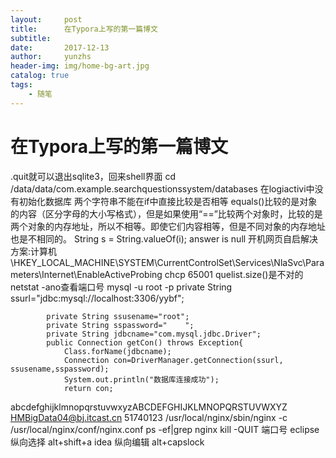 ```yaml
---
layout:     post
title:      在Typora上写的第一篇博文
subtitle:   
date:       2017-12-13
author:     yunzhs
header-img: img/home-bg-art.jpg
catalog: true
tags:
    - 随笔
---
```


# 在Typora上写的第一篇博文

.quit就可以退出sqlite3，回来shell界面
cd /data/data/com.example.searchquestionssystem/databases
在logiactivi中没有初始化数据库
两个字符串不能在if中直接比较是否相等     equals()比较的是对象的内容（区分字母的大小写格式），但是如果使用“==”比较两个对象时，比较的是两个对象的内存地址，所以不相等。即使它们内容相等，但是不同对象的内存地址也是不相同的。
String s = String.valueOf(i);
answer is null
开机网页自启解决方案:计算机\HKEY_LOCAL_MACHINE\SYSTEM\CurrentControlSet\Services\NlaSvc\Parameters\Internet\EnableActiveProbing
chcp 65001
quelist.size()是不对的
netstat -ano查看端口号
mysql -u root -p
private String ssurl="jdbc:mysql://localhost:3306/yybf";

			private String ssusename="root";
			private String sspassword="    ";
			private String jdbcname="com.mysql.jdbc.Driver";
			public Connection getCon() throws Exception{
				Class.forName(jdbcname);
				Connection con=DriverManager.getConnection(ssurl, ssusename,sspassword);
				System.out.println("数据库连接成功");
				return con;
abcdefghijklmnopqrstuvwxyzABCDEFGHIJKLMNOPQRSTUVWXYZ
HMBigData04@bj.itcast.cn 51740123
 /usr/local/nginx/sbin/nginx -c /usr/local/nginx/conf/nginx.conf   ps -ef|grep nginx  kill -QUIT 端口号
eclipse 纵向选择 alt+shift+a
idea 纵向编辑 alt+capslock
